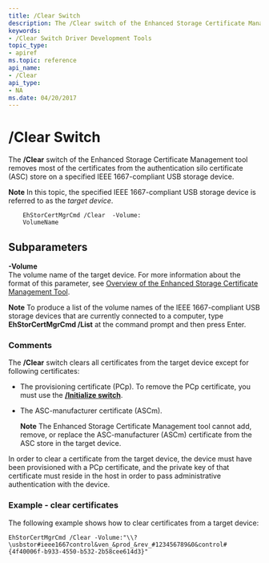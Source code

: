```yaml
---
title: /Clear Switch
description: The /Clear switch of the Enhanced Storage Certificate Management tool removes most of the certificates from the authentication silo certificate (ASC) store on a specified IEEE 1667-compliant USB storage device.Note  In this topic, the specified IEEE 1667-compliant USB storage device is referred to as the target device.
keywords:
- /Clear Switch Driver Development Tools
topic_type:
- apiref
ms.topic: reference
api_name:
- /Clear
api_type:
- NA
ms.date: 04/20/2017
---
```


# /Clear Switch

The **/Clear** switch of the Enhanced Storage Certificate Management tool removes most of the certificates from the authentication silo certificate (ASC) store on a specified IEEE 1667-compliant USB storage device.

**Note**  In this topic, the specified IEEE 1667-compliant USB storage device is referred to as the *target device*.

```
    EhStorCertMgrCmd /Clear  -Volume:
    VolumeName
```

## Subparameters

<span id="_______-Volume______"></span><span id="_______-volume______"></span><span id="_______-VOLUME______"></span> **-Volume**   
The volume name of the target device. For more information about the format of this parameter, see [Overview of the Enhanced Storage Certificate Management Tool](overview-of-the-enhanced-storage-certificate-management-tool.md).

**Note**  To produce a list of the volume names of the IEEE 1667-compliant USB storage devices that are currently connected to a computer, type **EhStorCertMgrCmd /List** at the command prompt and then press Enter.

### Comments

The **/Clear** switch clears all certificates from the target device except for following certificates:

- The provisioning certificate (PCp). To remove the PCp certificate, you must use the [**/Initialize switch**](-initialize-switch.md).

- The ASC-manufacturer certificate (ASCm).

    **Note**   The Enhanced Storage Certificate Management tool cannot add, remove, or replace the ASC-manufacturer (ASCm) certificate from the ASC store in the target device.

In order to clear a certificate from the target device, the device must have been provisioned with a PCp certificate, and the private key of that certificate must reside in the host in order to pass administrative authentication with the device.

### Example - clear certificates

The following example shows how to clear certificates from a target device:

```
EhStorCertMgrCmd /Clear -Volume:"\\?\usbstor#ieee1667control&ven_&prod_&rev_#123456789&0&control#{4f40006f-b933-4550-b532-2b58cee614d3}"
```
